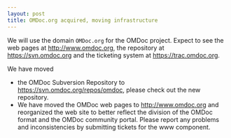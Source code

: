 ```yaml
---
layout: post
title: OMDoc.org acquired, moving infrastructure
---
```


We will use the domain `OMDoc.org` for the OMDoc project. Expect to see the web pages at
http://www.omdoc.org, the repository at https://svn.omdoc.org and the ticketing system at
https://trac.omdoc.org.

We have moved
* the OMDoc Subversion Repository to
https://svn.omdoc.org/repos/omdoc, please check out the new repository.
* We have moved the OMDoc web pages to http://www.omdoc.org and reorganized the web site to better reflect the division of the OMDoc format and the OMDoc community portal. Please report any problems and inconsistencies by submitting tickets for the www component. 
